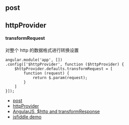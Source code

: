 ## post

## httpProvider

#### transformRequest

对整个 http 的数据格式进行转换设置

```
angular.module('app', [])
.config(['$httpProvider', function ($httpProvider) {
	$httpProvider.defaults.transformRequest = [
		function (request) {
			return $.param(request);
		}
	]
}]);
```



* [post](https://docs.angularjs.org/api/ng/service/$http#post)
* [httpProvider](http://jsfiddle.net/X2p7r/41/)
* [AngularJS, $http and transformResponse](http://stackoverflow.com/questions/18147126/angularjs-http-and-transformresponse)
* [jsfiddle demo](http://jsfiddle.net/roadprophet/bpfcz/)